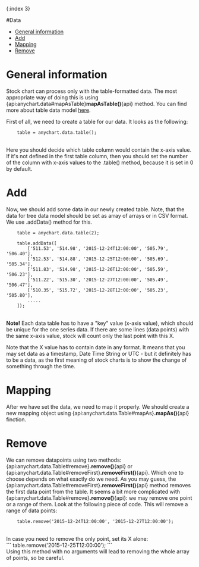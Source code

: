 {:index 3}

#Data

* [General information](#general_information)
* [Add](#add)
* [Mapping](#mapping)
* [Remove](#remove)

# General information
Stock chart can process only with the table-formatted data. The most appropriate way of doing this is using {api:anychart.data#mapAsTable}**mapAsTable()**{api} method. You can find more about table data model [here](../Working_with_Data/Using_Table_Data_Model).

First of all, we need to create a table for our data. It looks as the following:
<br>
```
	table = anychart.data.table();
```
<br>
Here you should decide which table column would contain the x-axis value. If it's not defined in the first table column, then you should set the number of the column with x-axis values to the .table() method, because it is set in 0 by default.

# Add

Now, we should add some data in our newly created table. Note, that the data for tree data model should be set as array of arrays or in CSV format. We use .addData() method for this.

```
	table = anychart.data.table(2);
	
	table.addData([
		['511.53', '514.98', '2015-12-24T12:00:00', '505.79', '506.40'],
		['512.53', '514.88', '2015-12-25T12:00:00', '505.69', '505.34'],
		['511.83', '514.98', '2015-12-26T12:00:00', '505.59', '506.23'],
		['511.22', '515.30', '2015-12-27T12:00:00', '505.49', '506.47'],
		['510.35', '515.72', '2015-12-28T12:00:00', '505.23', '505.80'],
		.....
	]);
```

<br>**Note!** Each data table has to have a "key" value (x-axis value), which should be unique for the one series data. If there are some lines (data points) with the same x-axis value, stock will count only the last point with this X.

Note that the X value has to contain date in any format. It means that you may set data as a timestamp, Date Time String or UTC - but it definitely has to be a data, as the first meaning of stock charts is to show the change of something through the time.

# Mapping

After we have set the data, we need to map it properly. We should create a new mapping object using {api:anychart.data.Table#mapAs}**.mapAs()**{api} finction. 

# Remove

We can remove datapoints using two methods: {api:anychart.data.Table#remove}**.remove()**{api} or {api:anychart.data.Table#removeFirst}**.removeFirst()**{api}. 
Which one to choose depends on what exactly do we need. As you may guess, the {api:anychart.data.Table#removeFirst}**.removeFirst()**{api} method removes the first data point from the table. It seems a bit more complicated with {api:anychart.data.Table#remove}**.remove()**{api}: we may remove one point or a range of them. Look at the following piece of code. This will remove a range of data points:
<br>
```
	table.remove('2015-12-24T12:00:00', '2015-12-27T12:00:00');
```
<br>
In case you need to remove the only point, set its X alone:
<br>
```
	table.remove('2015-12-25T12:00:00');
```
<br>
Using this method with no arguments will lead to removing the whole array of points, so be careful.
